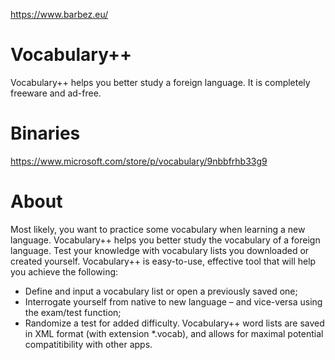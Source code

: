 https://www.barbez.eu/

# Vocabulary++
Vocabulary++ helps you better study a foreign language. It is completely freeware and ad-free.

# Binaries
https://www.microsoft.com/store/p/vocabulary/9nbbfrhb33g9

# About

Most likely, you want to practice some vocabulary when learning a new language. Vocabulary++ helps you better study the vocabulary of a foreign language. Test your knowledge with vocabulary lists you downloaded or created yourself. Vocabulary++ is easy-to-use, effective tool that will help you achieve the following: 

- Define and input a vocabulary list or open a previously saved one; 
- Interrogate yourself from native to new language – and vice-versa using the exam/test function; 
- Randomize a test for added difficulty. Vocabulary++ word lists are saved in XML format (with extension *.vocab), and allows for maximal potential compatitibility with other apps. 
